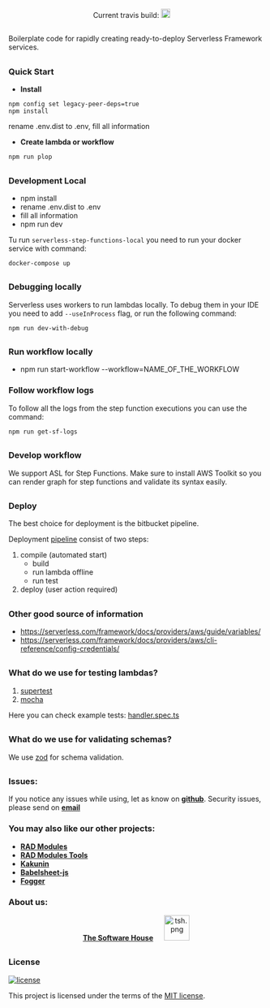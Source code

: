<p align="center">
 <img src="data/logo.svg" alt="" />
</p>

<p align="center">
   Current travis build:
  <a href="https://travis-ci.com/TheSoftwareHouse/serverless-boilerplate"><img src="https://travis-ci.com/TheSoftwareHouse/serverless-boilerplate.svg?branch=master" alt="build status" height="18"></a>
  &emsp;
</p>

##

Boilerplate code for rapidly creating ready-to-deploy Serverless Framework services.

##

### Quick Start

- **Install**

```
npm config set legacy-peer-deps=true
npm install
```

rename .env.dist to .env, fill all information

- **Create lambda or workflow**

```
npm run plop
```

##

### Development Local

- npm install
- rename .env.dist to .env
- fill all information
- npm run dev

Tu run `serverless-step-functions-local` you need to run your docker service with command:

```
docker-compose up
```

##

### Debugging locally

Serverless uses workers to run lambdas locally. To debug them in your IDE you need to add `--useInProcess` flag, or run the following command:

```
npm run dev-with-debug
```

##

### Run workflow locally

- npm run start-workflow --workflow=NAME_OF_THE_WORKFLOW

### Follow workflow logs

To follow all the logs from the step function executions you can use the command:

```
npm run get-sf-logs
```

##

### Develop workflow

We support ASL for Step Functions. Make sure to install AWS Toolkit so you can render graph for step functions and validate its syntax easily.

##

### Deploy

The best choice for deployment is the bitbucket pipeline.

Deployment [pipeline](bitbucket-pipelines.yml) consist of two steps:

1. compile (automated start)
   - build
   - run lambda offline
   - run test
2. deploy (user action required)

##

### Other good source of information

- https://serverless.com/framework/docs/providers/aws/guide/variables/
- https://serverless.com/framework/docs/providers/aws/cli-reference/config-credentials/

##

### What do we use for testing lambdas?

1. [supertest](https://github.com/visionmedia/supertest#readme)
1. [mocha](https://mochajs.org/)

Here you can check example tests: [handler.spec.ts](functions/example-lambda/tests/handler.spec.ts)

##

### What do we use for validating schemas?

We use [zod](https://zod.dev/) for schema validation.

##

### **Issues:**

If you notice any issues while using, let as know on **[github](https://github.com/TheSoftwareHouse/serverless-boilerplate/issues)**.
Security issues, please send on <a href="mailto:security.opensource@tsh.io"><b>email</b></a>

### **You may also like our other projects:**

- **[RAD Modules](https://github.com/TheSoftwareHouse/rad-modules)**
- **[RAD Modules Tools](https://github.com/TheSoftwareHouse/rad-modules-tools)**
- **[Kakunin](https://github.com/TheSoftwareHouse/Kakunin)**
- **[Babelsheet-js](https://github.com/TheSoftwareHouse/babelsheet-js)**
- **[Fogger](https://github.com/TheSoftwareHouse/fogger)**

### **About us:**

<p align="center">
  <a href="https://tsh.io/pl"><b>The Software House</b></a>
  &emsp;
  <img src="data/tsh.png" alt="tsh.png" width="50" />
</p>

##

### License

[![license](https://img.shields.io/badge/license-MIT-4dc71f.svg)](https://raw.githubusercontent.com/TheSoftwareHouse/serverless-boilerplate/main/LICENSE)

This project is licensed under the terms of the [MIT license](/LICENSE).

